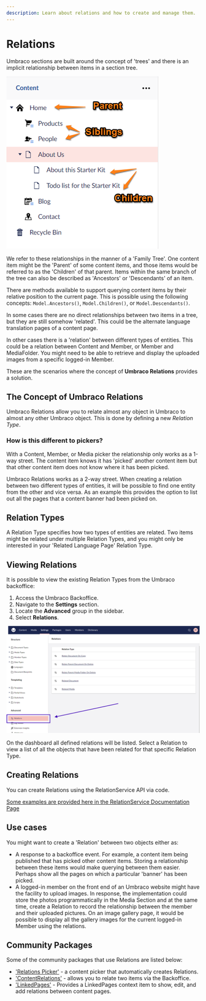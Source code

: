 ```yaml
---
description: Learn about relations and how to create and manage them.
---
```


# Relations

Umbraco sections are built around the concept of 'trees' and there is an implicit relationship between items in a section tree.

![Parent, Siblings & Children](../../../../17/umbraco-cms/fundamentals/data/images/parent-siblings-children.png)

We refer to these relationships in the manner of a 'Family Tree'. One content item might be the 'Parent' of some content items, and those items would be referred to as the 'Children' of that parent. Items within the same branch of the tree can also be described as 'Ancestors' or 'Descendants' of an item.

There are methods available to support querying content items by their relative position to the current page. This is possible using the following concepts: `Model.Ancestors()`, `Model.Children()`, or `Model.Descendants()`.

In some cases there are no direct relationships between two items in a tree, but they are still somehow 'related'. This could be the alternate language translation pages of a content page.

In other cases there is a 'relation' between different types of entities. This could be a relation between Content and Member, or Member and MediaFolder. You might need to be able to retrieve and display the uploaded images from a specific logged-in Member.

These are the scenarios where the concept of **Umbraco Relations** provides a solution.

## The Concept of Umbraco Relations

Umbraco Relations allow you to relate almost any object in Umbraco to almost any other Umbraco object. This is done by defining a new _Relation Type_.

### How is this different to pickers?

With a Content, Member, or Media picker the relationship only works as a 1-way street. The content item knows it has 'picked' another content item but that other content item does not know where it has been picked.

Umbraco Relations works as a 2-way street. When creating a relation between two different types of entities, it will be possible to find one entity from the other and vice versa. As an example this provides the option to list out all the pages that a content banner had been picked on.

## Relation Types

A Relation Type specifies how two types of entities are related. Two items might be related under multiple Relation Types, and you might only be interested in your 'Related Language Page' Relation Type.

## Viewing Relations

It is possible to view the existing Relation Types from the Umbraco backoffice:

1. Access the Umbraco Backoffice.
2. Navigate to the **Settings** section.
3. Locate the **Advanced** group in the sidebar.
4. Select **Relations**.

![View Relations](images/Relations-in-the-backoffice.png)

On the dashboard all defined relations will be listed. Select a Relation to view a list of all the objects that have been related for that specific Relation Type.

## Creating Relations

You can create Relations using the RelationService API via code.

[Some examples are provided here in the RelationService Documentation Page](../../reference/management/using-services/relationservice.md)

## Use cases

You might want to create a 'Relation' between two objects either as:

* A response to a backoffice event. For example, a content item being published that has picked other content items. Storing a relationship between these items would make querying between them easier. Perhaps show all the pages on which a particular 'banner' has been picked.
* A logged-in member on the front end of an Umbraco website might have the facility to upload images. In response, the implementation could store the photos programmatically in the Media Section and at the same time, create a Relation to record the relationship between the member and their uploaded pictures. On an image gallery page, it would be possible to display all the gallery images for the current logged-in Member using the relations.

## Community Packages

Some of the community packages that use Relations are listed below:

* ['Relations Picker'](https://our.umbraco.com/packages/backoffice-extensions/relations-picker/) - a content picker that automatically creates Relations.
* ['ContentRelations'](https://our.umbraco.com/packages/backoffice-extensions/contentrelations/) - allows you to relate two items via the Backoffice.
* ['LinkedPages'](https://our.umbraco.com/packages/backoffice-extensions/linked-pages/) - Provides a LinkedPages context item to show, edit, and add relations between content pages.
